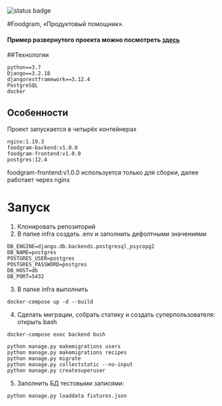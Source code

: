 ![status badge](https://github.com/skhamatulin/foodgram-project-react/actions/workflows/main.yml/badge.svg)


#Foodgram, «Продуктовый помощник».

#### Пример развернутого проекта можно посмотреть [здесь](http://158.160.8.22/)

##Технологии
```
python==3.7
Django==3.2.18
djangorestframework==3.12.4
PostgreSQL
docker
```

## Особенности
Проект запускается в четырёх контейнерах
```
nginx:1.19.3
foodgram-backend:v1.0.0
foodgram-frontend:v1.0.0
postgres:12.4
```

foodgram-frontend:v1.0.0 используется только для сборки, далее работает через nginx

# Запуск
1) Клонировать репозиторий
2) В папке infra создать .env и заполнить дефолтными значениями
```
DB_ENGINE=django.db.backends.postgresql_psycopg2
DB_NAME=postgres
POSTGRES_USER=postgres
POSTGRES_PASSWORD=postgres
DB_HOST=db
DB_PORT=5432
```
3) В папке infra выполнить
```
docker-compose up -d --build
```

4) Сделать миграции, собрать статику и создать суперпользователя:
открыть bash
```
docker-compose exec backend bush
```
```
python manage.py makemigrations users
python manage.py makemigrations recipes
python manage.py migrate
python manage.py collectstatic --no-input
python manage.py createsuperuser
```
5) Заполнить БД тестовыми записями:
```
python manage.py loaddata fixtures.json
```
